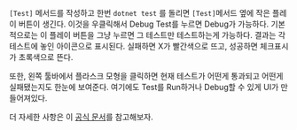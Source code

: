 `[Test]` 메서드를 작성하고 한번 `dotnet test` 를 돌리면 `[Test]`메서드 옆에 작은 플레이 버튼이 생긴다. 
이것을 우클릭해서 Debug Test를 누르면 Debug가 가능하다. 
기본적으로는 이 플레이 버튼을 그냥 누르면 그 테스트만 테스트하는게 가능하다. 
결과는 각 테스트에 놓인 아이콘으로 표시된다. 실패하면 X가 빨간색으로 뜨고, 성공하면 체크표시가 초록색으로 뜬다.

또한, 왼쪽 툴바에서 플라스크 모형을 클릭하면 현재 테스트가 어떤게 통과되고 어떤게 실패됐는지도 한눈에 보여준다.
여기에도 Test를 Run하거나 Debug할 수 있게 UI가 만들어져있다.

더 자세한 사항은 이 [공식 문서](https://code.visualstudio.com/docs/csharp/testing)를 참고해보자.